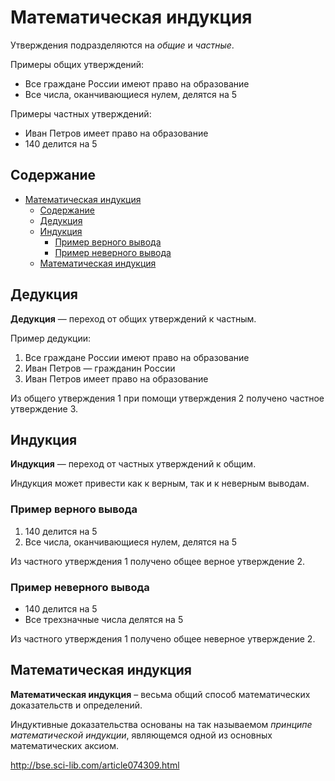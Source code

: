 # Математическая индукция

Утверждения подразделяются на *общие* и *частные*.

Примеры общих утверждений:

- Все граждане России имеют право на образование
- Все числа, оканчивающиеся нулем, делятся на 5

Примеры частных утверждений:

- Иван Петров имеет право на образование
- 140 делится на 5

## Содержание

- [Математическая индукция](#математическая-индукция)
  - [Содержание](#содержание)
  - [Дедукция](#дедукция)
  - [Индукция](#индукция)
    - [Пример верного вывода](#пример-верного-вывода)
    - [Пример неверного вывода](#пример-неверного-вывода)
  - [Математическая индукция](#математическая-индукция-1)

## Дедукция

**Дедукция** — переход от общих утверждений к частным.

Пример дедукции:

1. Все граждане России имеют право на образование
2. Иван Петров — гражданин России
3. Иван Петров имеет право на образование

Из общего утверждения 1 при помощи утверждения 2 получено частное утверждение 3.

## Индукция

**Индукция** — переход от частных утверждений к общим.

Индукция может привести как к верным, так и к неверным выводам.

### Пример верного вывода

1. 140 делится на 5
2. Все числа, оканчивающиеся нулем, делятся на 5

Из частного утверждения 1 получено общее верное утверждение 2.

### Пример неверного вывода

- 140 делится на 5
- Все трехзначные числа делятся на 5

Из частного утверждения 1 получено общее неверное утверждение 2.

## Математическая индукция

**Математическая индукция** – весьма общий способ математических доказательств и определений.

Индуктивные доказательства основаны на так называемом *принципе математической индукции*, являющемся одной из основных математических аксиом.

<http://bse.sci-lib.com/article074309.html>
